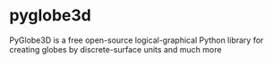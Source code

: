 # pyglobe3d
PyGlobe3D is a free open-source logical-graphical Python library for creating globes by discrete-surface units and much more
